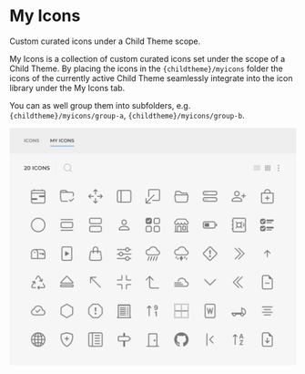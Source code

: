 # My Icons

Custom curated icons under a Child Theme scope.

My Icons is a collection of custom curated icons set under the scope of a Child Theme. By placing the icons in the `{childtheme}/myicons` folder the icons of the currently active Child Theme seamlessly integrate into the icon library under the My Icons tab.

You can as well group them into subfolders, e.g. `{childtheme}/myicons/group-a`, `{childtheme}/myicons/group-b`.

![My Icons](./assets/my-icons.webp)
